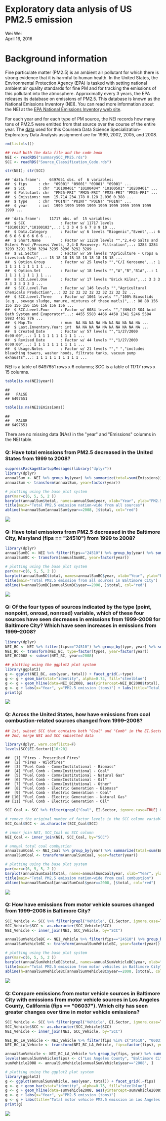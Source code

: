 # Exploratory data anlysis of US PM2.5 emission
Wei Wei  
April 16, 2016  


# Background information

Fine particulate matter (PM2.5) is an ambient air pollutant for which there is strong evidence that it is harmful to human health. In the United States, the Environmental Protection Agency (EPA) is tasked with setting national ambient air quality standards for fine PM and for tracking the emissions of this pollutant into the atmosphere. Approximatly every 3 years, the EPA releases its database on emissions of PM2.5. This database is known as the National Emissions Inventory (NEI). You can read more information about the NEI at the [EPA National Emissions Inventory web site][1].

For each year and for each type of PM source, the NEI records how many tons of PM2.5 were emitted from that source over the course of the entire year. The [data][2] used for this Coursera Data Science Specialization-Exploratory Data Analysis assignment are for 1999, 2002, 2005, and 2008.

[1]: https://www.epa.gov/air-emissions-inventories "EPA National Emissions Inventory web site"
[2]: https://d396qusza40orc.cloudfront.net/exdata%2Fdata%2FNEI_data.zip "data"

```r
rm(list=ls())

## read both the data file and the code book
NEI <- readRDS("summarySCC_PM25.rds")
SCC <- readRDS("Source_Classification_Code.rds")
```

```r
str(NEI); str(SCC)
```

```
## 'data.frame':	6497651 obs. of  6 variables:
##  $ fips     : chr  "09001" "09001" "09001" "09001" ...
##  $ SCC      : chr  "10100401" "10100404" "10100501" "10200401" ...
##  $ Pollutant: chr  "PM25-PRI" "PM25-PRI" "PM25-PRI" "PM25-PRI" ...
##  $ Emissions: num  15.714 234.178 0.128 2.036 0.388 ...
##  $ type     : chr  "POINT" "POINT" "POINT" "POINT" ...
##  $ year     : int  1999 1999 1999 1999 1999 1999 1999 1999 1999 1999 ...
```

```
## 'data.frame':	11717 obs. of  15 variables:
##  $ SCC                : Factor w/ 11717 levels "10100101","10100102",..: 1 2 3 4 5 6 7 8 9 10 ...
##  $ Data.Category      : Factor w/ 6 levels "Biogenic","Event",..: 6 6 6 6 6 6 6 6 6 6 ...
##  $ Short.Name         : Factor w/ 11238 levels "","2,4-D Salts and Esters Prod /Process Vents, 2,4-D Recovery: Filtration",..: 3283 3284 3293 3291 3290 3294 3295 3296 3292 3289 ...
##  $ EI.Sector          : Factor w/ 59 levels "Agriculture - Crops & Livestock Dust",..: 18 18 18 18 18 18 18 18 18 18 ...
##  $ Option.Group       : Factor w/ 25 levels "","C/I Kerosene",..: 1 1 1 1 1 1 1 1 1 1 ...
##  $ Option.Set         : Factor w/ 18 levels "","A","B","B1A",..: 1 1 1 1 1 1 1 1 1 1 ...
##  $ SCC.Level.One      : Factor w/ 17 levels "Brick Kilns",..: 3 3 3 3 3 3 3 3 3 3 ...
##  $ SCC.Level.Two      : Factor w/ 146 levels "","Agricultural Chemicals Production",..: 32 32 32 32 32 32 32 32 32 32 ...
##  $ SCC.Level.Three    : Factor w/ 1061 levels "","100% Biosolids (e.g., sewage sludge, manure, mixtures of these matls)",..: 88 88 156 156 156 156 156 156 156 156 ...
##  $ SCC.Level.Four     : Factor w/ 6084 levels "","(NH4)2 SO4 Acid Bath System and Evaporator",..: 4455 5583 4466 4458 1341 5246 5584 5983 4461 776 ...
##  $ Map.To             : num  NA NA NA NA NA NA NA NA NA NA ...
##  $ Last.Inventory.Year: int  NA NA NA NA NA NA NA NA NA NA ...
##  $ Created_Date       : Factor w/ 57 levels "","1/27/2000 0:00:00",..: 1 1 1 1 1 1 1 1 1 1 ...
##  $ Revised_Date       : Factor w/ 44 levels "","1/27/2000 0:00:00",..: 1 1 1 1 1 1 1 1 1 1 ...
##  $ Usage.Notes        : Factor w/ 21 levels ""," ","includes bleaching towers, washer hoods, filtrate tanks, vacuum pump exhausts",..: 1 1 1 1 1 1 1 1 1 1 ...
```
NEI is a table of 6497651 rows x 6 columns; SCC is a table of 11717 rows x 15 columns.


```r
table(is.na(NEI$year))
```

```
## 
##   FALSE 
## 6497651
```

```r
table(is.na(NEI$Emissions))
```

```
## 
##   FALSE 
## 6497651
```
There are no missing data (NAs) in the "year" and "Emissions" columns in the NEI table.

### Q: Have total emissions from PM2.5 decreased in the United States from 1999 to 2008?
    

```r
suppressPackageStartupMessages(library("dplyr"))
library(dplyr)
annualSum <- NEI %>% group_by(year) %>% summarize(total=sum(Emissions))
annualSum <- transform(annualSum, year=factor(year))

# plotting using the base plot system
par(mar=c(6, 5, 5, 2 ))
barplot(annualSum$total, names=annualSum$year, xlab="Year", ylab="PM2.5 emission (tons)")
title(main="Total PM2.5 emission nation-wide from all sources")
abline(h=annualSum[annualSum$year==2008, ]$total, col="red")
```

![](exploratoryPM25_files/figure-html/unnamed-chunk-4-1.png)
    
### Q: Have total emissions from PM2.5 decreased in the Baltimore City, Maryland (fips == "24510") from 1999 to 2008?
      

```r
library(dplyr)
annualSumBC <- NEI %>% filter(fips=="24510") %>% group_by(year) %>% summarize(total=sum(Emissions))
annualSumBC <- transform(annualSumBC, year=factor(year))

# plotting using the base plot system
par(mar=c(6, 5, 5, 2 ))
barplot(annualSumBC$total, names=annualSumBC$year, xlab="Year", ylab="PM2.5 emission (tons)")
title(main="Total PM2.5 emission from all sources in Baltimore City")
abline(h=annualSumBC[annualSumBC$year==2008, ]$total, col="red")
```

![](exploratoryPM25_files/figure-html/unnamed-chunk-5-1.png)
    
### Q: Of the four types of sources indicated by the type (point, nonpoint, onroad, nonroad) variable, which of these four sources have seen decreases in emissions from 1999–2008 for Baltimore City? Which have seen increases in emissions from 1999–2008?
    

```r
library(dplyr)
NEI_BC <- NEI %>% filter(fips=="24510") %>% group_by(type, year) %>% summarize(total=sum(Emissions))
NEI_BC <- transform(NEI_BC, type=factor(type), year=factor(year))
NEI_BC2008 <- subset(NEI_BC, year==2008)

## plotting using the ggplot2 plot system
library(ggplot2)
g <- ggplot(NEI_BC, aes(year, total)) + facet_grid(.~type)
g <- g + geom_bar(stat="identity", alpha=0.75, fill="steelblue")
g <- g + geom_hline(data=NEI_BC2008, aes(yintercept=NEI_BC2008$total), col="red")
g <- g + labs(x="Year", y="PM2.5 emission (tons)") + labs(title="Total PM2.5 emission in Baltimore City by source type")
print(g)
```

![](exploratoryPM25_files/figure-html/unnamed-chunk-6-1.png)
    
### Q: Across the United States, how have emissions from coal combustion-related sources changed from 1999–2008?
    

```r
## 1st, subset SCC that contains both "Coal" and "Comb" in the EI.Sector column
## 2nd, merge NEI and SCC subsetted data

library(dplyr, warn.conflicts=F)
levels(SCC$EI.Sector)[10:20]
```

```
##  [1] "Fires - Prescribed Fires"                     
##  [2] "Fires - Wildfires"                            
##  [3] "Fuel Comb - Comm/Institutional - Biomass"     
##  [4] "Fuel Comb - Comm/Institutional - Coal"        
##  [5] "Fuel Comb - Comm/Institutional - Natural Gas" 
##  [6] "Fuel Comb - Comm/Institutional - Oil"         
##  [7] "Fuel Comb - Comm/Institutional - Other"       
##  [8] "Fuel Comb - Electric Generation - Biomass"    
##  [9] "Fuel Comb - Electric Generation - Coal"       
## [10] "Fuel Comb - Electric Generation - Natural Gas"
## [11] "Fuel Comb - Electric Generation - Oil"
```

```r
SCC_Coal <- SCC %>% filter(grepl("Coal", EI.Sector, ignore.case=TRUE) & grepl("Comb", EI.Sector, ignore.case=T))

# remove the original number of factor levels in the SCC column variable by coversion to character class
SCC_Coal$SCC <- as.character(SCC_Coal$SCC)

# inner join NEI, SCC_Coal on SCC column
NEI_Coal <- inner_join(NEI, SCC_Coal, by="SCC")

# annual total coal combustion 
annualSumCoal <- NEI_Coal %>% group_by(year) %>% summarize(total=sum(Emissions))
annualSumCoal <- transform(annualSumCoal, year=factor(year))

# plotting using the base plot system
par(mar=c(6, 5, 5, 2 ))
barplot(annualSumCoal$total, names=annualSumCoal$year, xlab="Year", ylab="PM2.5 emission (tons)")
title(main="Total PM2.5 emission nation-wide from coal combustion")
abline(h=annualSumCoal[annualSumCoal$year==2008, ]$total, col="red")
```

![](exploratoryPM25_files/figure-html/unnamed-chunk-7-1.png)
   
### Q: How have emissions from motor vehicle sources changed from 1999–2008 in Baltimore City?
    

```r
SCC_Vehicle <- SCC %>% filter(grepl("Vehicle", EI.Sector, ignore.case=TRUE))
SCC_Vehicle$SCC <- as.character(SCC_Vehicle$SCC)
NEI_Vehicle <- inner_join(NEI, SCC_Vehicle, by="SCC")

annualSumVehicleBC <- NEI_Vehicle %>% filter(fips=="24510") %>% group_by(year) %>% summarize(total=sum(Emissions))
annualSumVehicleBC <- transform(annualSumVehicleBC, year=factor(year))

# plotting using the base plot system
par(mar=c(6, 5, 5, 2 ))
barplot(annualSumVehicleBC$total, names=annualSumVehicleBC$year, xlab="Year", ylab="PM2.5 emission (tons)")
title(main="Total PM2.5 emission from motor vehicles in Baltimore City")
abline(h=annualSumVehicleBC[annualSumVehicleBC$year==2008, ]$total, col="red")
```

![](exploratoryPM25_files/figure-html/unnamed-chunk-8-1.png)
    
### Q: Compare emissions from motor vehicle sources in Baltimore City with emissions from motor vehicle sources in Los Angeles County, California (fips == "06037"). Which city has seen greater changes over time in motor vehicle emissions?
    

```r
SCC_Vehicle <- SCC %>% filter(grepl("Vehicle", EI.Sector, ignore.case=TRUE))
SCC_Vehicle$SCC <- as.character(SCC_Vehicle$SCC)
NEI_Vehicle <- inner_join(NEI, SCC_Vehicle, by="SCC")

NEI_BC_LA_Vehicle <- NEI_Vehicle %>% filter(fips %in% c("24510", "06037"))
NEI_BC_LA_Vehicle <- transform(NEI_BC_LA_Vehicle, fips=factor(fips), year=factor(year))

annualSumVehicle <- NEI_BC_LA_Vehicle %>% group_by(fips, year) %>% summarize(total=sum(Emissions))
levels(annualSumVehicle$fips) <- c("Los Angeles County", "Baltimore City")
sumVehicle2008 <- annualSumVehicle[annualSumVehicle$year=="2008", ]

# plotting using the ggplot2 plot system
library(ggplot2)
g <- ggplot(annualSumVehicle, aes(year, total)) + facet_grid(.~fips)
g <- g + geom_bar(stat="identity", alpha=0.75, fill="steelblue")
g <- g + geom_hline(data=sumVehicle2008, aes(yintercept=sumVehicle2008$total), col="red")
g <- g + labs(x="Year", y="PM2.5 emission (tons)") 
g <- g + labs(title="Total motor vehicle PM2.5 emission in Los Angeles vs in Baltimore City")
print(g)
```

![](exploratoryPM25_files/figure-html/unnamed-chunk-9-1.png)
